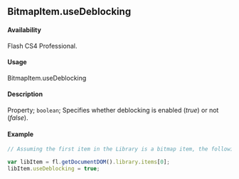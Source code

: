 ## BitmapItem.useDeblocking

#### Availability

Flash CS4 Professional.

#### Usage

BitmapItem.useDeblocking

#### Description

Property; `boolean`; Specifies whether deblocking is enabled (*true*) or not (*false*).

#### Example

```javascript
// Assuming the first item in the Library is a bitmap item, the following code enables deblocking for the item:

var libItem = fl.getDocumentDOM().library.items[0];
libItem.useDeblocking = true;
```
